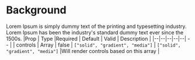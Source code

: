 # Background

Lorem Ipsum is simply dummy text of the printing and typesetting industry. Lorem Ipsum has been the industry's standard dummy text ever since the 1500s.
|Prop | Type |Required | Default | Valid | Description |
|--|--|--|--|--| -- |
| controls | Array | false | `["solid", "gradient", "media"]` | `["solid", "gradient", "media"]` |Will render controls based on this array |
